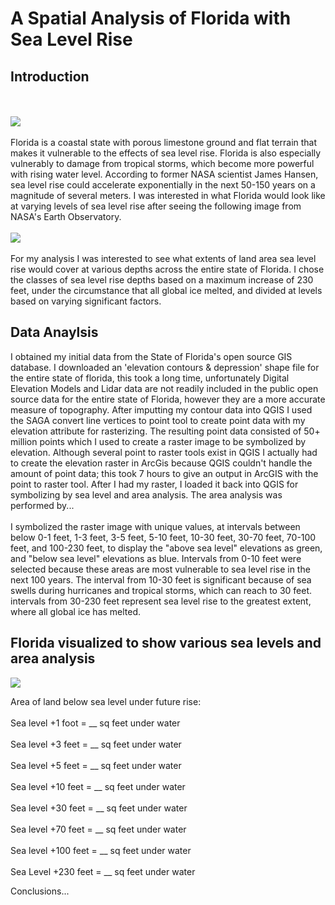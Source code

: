 # A Spatial Analysis of Florida with Sea Level Rise

## Introduction
<br><br>
<img src="rad-sc.github.io/Project1_486/images/FloridaLand.png?raw=true"/>
<br><br>
Florida is a coastal state with porous limestone ground and flat terrain that makes it vulnerable to the effects of sea level rise. Florida is also especially vulnerably to damage from tropical storms, which become more powerful with rising water level. According to former NASA scientist James Hansen, sea level rise could accelerate exponentially in the next 50-150 years on a magnitude of several meters. I was interested in what Florida would look like at varying levels of sea level rise after seeing the following image from NASA's Earth Observatory.
<br><br>
<img src="rad-sc.github.io/Project1_486/images/NasaFlorida.png?raw=true"/>
<br><br>
For my analysis I was interested to see what extents of land area sea level rise would cover at various depths across the entire state of Florida. I chose the classes of sea level rise depths based on a maximum increase of 230 feet, under the circumstance that all global ice melted, and divided at levels based on varying significant factors.

## Data Anaylsis
I obtained my initial data from the State of Florida's open source GIS database. I downloaded an 'elevation contours & depression' shape file for the entire state of florida, this took a long time, unfortunately Digital Elevation Models and Lidar data are not readily included in the public open source data for the entire state of Florida, however they are a more accurate measure of topography. After imputting my contour data into QGIS I used the SAGA convert line vertices to point tool to create point data with my elevation attribute for rasterizing. The resulting point data consisted of 50+ million points which I used to create a raster image to be symbolized by elevation. Although several point to raster tools exist in QGIS I actually had to create the elevation raster in ArcGis because QGIS couldn't handle the amount of point data; this took 7 hours to give an output in ArcGIS with the point to raster tool. After I had my raster, I loaded it back into QGIS for symbolizing by sea level and area analysis. The area analysis was performed by... 
<br><br>
I symbolized the raster image with unique values, at intervals between below 0-1 feet, 1-3 feet, 3-5 feet, 5-10 feet, 10-30 feet, 30-70 feet, 70-100 feet, and 100-230 feet, to display the "above sea level" elevations as green, and "below sea level" elevations as blue. Intervals from 0-10 feet were selected because these areas are most vulnerable to sea level rise in the next 100 years. The interval from 10-30 feet is significant because of sea swells during hurricanes and tropical storms, which can reach to 30 feet. intervals from 30-230 feet represent sea level rise to the greatest extent, where all global ice has melted. 


## Florida visualized to show various sea levels and area analysis

<img src="rad-sc.github.io/Project1_486/images/SeaLevelRiseFast.gif?raw=true"/>

Area of land below sea level under future rise:
<br><br>
Sea level +1 foot = __ sq feet under water
<br><br>
Sea level +3 feet = __ sq feet under water
<br><br>
Sea level +5 feet = __ sq feet under water
<br><br>
Sea level +10 feet = __ sq feet under water
<br><br>
Sea level +30 feet = __ sq feet under water
<br><br>
Sea level +70 feet =  __ sq feet under water
<br><br>
Sea level +100 feet = __ sq feet under water
<br><br>
Sea Level +230 feet = __ sq feet under water

Conclusions...



